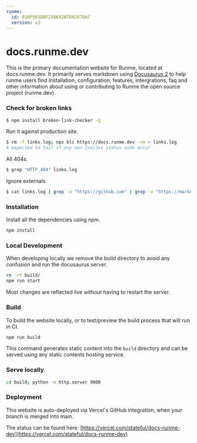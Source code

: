 ```yaml
---
runme:
  id: 01HPS63DBFZ40KX2WT6H287DAC
  version: v3
---
```


# docs.runme.dev

This is the primary documentation website for Runme, located at docs.runme.dev. It primarily serves markdown using [Docusaurus 2](https://docusaurus.io/) to help runme users find installation, configuration, features, intergrations, faq and other information about using or contributing to Runme the open source project (runme.dev).

### Check for broken links

```sh {"id":"01HPS5X3F7947CR1D70Y6MHWH3"}
$ npm install broken-link-checker -g
```

Run it against production site.

```sh {"id":"01HPS5VV6PQV280R8XVCJWY9TH"}
$ rm -f links.log; npx blc https://docs.runme.dev -ro > links.log
# expected to fail if any non 2xx/3xx status code occur
```

All 404s.

```sh {"id":"01HPS67YRQ942VG2C4QXA238QX","interactive":"false"}
$ grep "HTTP_404" links.log
```

Ignore externals.

```sh {"id":"01HPS5ZD9VAJA60MJWEACJ04W5","interactive":"false"}
$ cat links.log | grep -v "https://github.com" | grep -v "https://marketplace" | grep "HTTP_404"
```

### Installation

Install all the dependencies using npm.

```sh {"id":"01HPS5TSQ0VYD6QXQZEPJPZ60A","name":"npm-install"}
npm install
```

### Local Development

When developing locally we remove the build directory to avoid any confusion and run the docusaurus server.

```sh {"background":"true","id":"01HPS5TSQ00E1RC31EMBG5W9WE","name":"npm-run-start"}
rm -rf build/
npm run start
```

Most changes are reflected live without having to restart the server.

### Build

To build the website locally, or to test/preview the build process that will run in CI.

```sh {"id":"01HPS5TSQ025AQBEY5C5R7BQK4","name":"build"}
npm run build
```

This command generates static content into the `build` directory and can be served using any static contents hosting service.

### Serve locally

```sh {"id":"01HTMQZMYX58ZX7PK297YNYZ36","name":"serve"}
cd build; python -m http.server 9000
```

### Deployment

This website is auto-deployed via Vercel's GitHub integration, when your branch is merged into main.

The status can be found here: [https://vercel.com/stateful/docs-runme-dev](https://vercel.com/stateful/docs-runme-dev)
